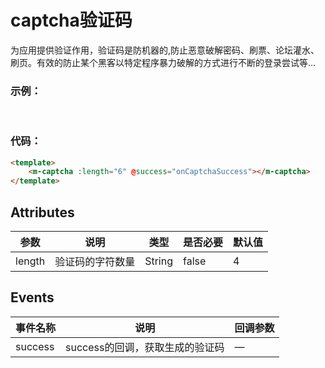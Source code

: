 # captcha验证码
为应用提供验证作用，验证码是防机器的,防止恶意破解密码、刷票、论坛灌水、刷页。有效的防止某个黑客以特定程序暴力破解的方式进行不断的登录尝试等...

### 示例：
<br />
<testCaptcha/>

### 代码：

```html
<template>
    <m-captcha :length="6" @success="onCaptchaSuccess"></m-captcha>
</template>
```


## Attributes
|  参数  |  说明  |  类型  |  是否必要  |  默认值  |
|  ----  |  ----  |  ----  |  ----  |  ----  |
| length  | 验证码的字符数量 | String |  false  | 4 |


## Events
|  事件名称  |  说明  |  回调参数  |
|  ----  |  ----  |  ----  |
| success  | success的回调，获取生成的验证码 | — |
